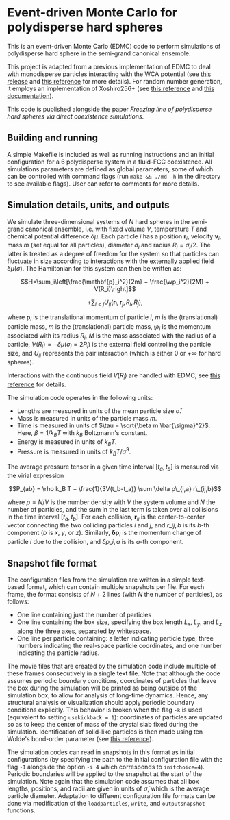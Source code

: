 # Event-driven Monte Carlo for polydisperse hard spheres

This is an event-driven Monte Carlo (EDMC) code to perform simulations of polydisperse hard sphere in the semi-grand canonical ensemble. 

This project is adapted from a previous implementation of EDMC to deal with monodisperse particles interacting with the WCA potential (see [this release](https://github.com/FSmallenburg/EDMC) and [this reference](https://doi.org/10.1063/5.0209178) for more details).
For random number generation, it employs an implementation of Xoshiro256+ (see [this reference](https://doi.org/10.1145/3460772) and [this documentation](https://prng.di.unimi.it/)).

This code is published alongside the paper *Freezing line of polydisperse hard spheres via direct coexistence simulations*.


## Building and running

A simple Makefile is included as well as running instructions and an initial configuration for a $6%$ polydisperse system in a fluid-FCC coexistence.
All simulations parameters are defined as global parameters, some of which can be controlled with command flags (run ``make && ./md -h`` in the directory to see available flags).
User can refer to comments for more details.


## Simulation details, units, and outputs

We simulate three-dimensional systems of $N$ hard spheres in the semi-grand canonical ensemble, i.e. with fixed volume $V$, temperature $T$ and chemical potential difference $\delta\mu$.
Each particle $i$ has a position $\mathbf{r}_i$, velocity $\mathbf{v}_i$, mass $m$ (set equal for all particles), diameter $\sigma_i$ and radius $R_i = \sigma_i / 2$.
The latter is treated as a degree of freedom for the system so that particles can fluctuate in size according to interactions with the externally applied field $\delta \mu (\sigma)$.
The Hamiltonian for this system can then be written as:


$$H=\sum_i\left[\frac{\mathbf{p}_i^2}{2m} + \frac{\wp_i^2}{2M} + V(R_i)\right]$$

$$+\sum_{i\lt j}U_{ij}(\mathbf{r}_i, \mathbf{r}_j, R_i,R_j),$$

where $\mathbf{p}_i$ is the translational momentum of particle $i$, $m$ is the (translational) particle mass, $m$ is the (translational) particle mass, $\wp_i$ is the momentum associated with its radius $R_i$, $M$ is the mass associated with the radius of a particle, $V(R_i) = -\delta\mu\left(\sigma_i=2R_i\right)$ is the external field controlling the particle size, and $U_{ij}$ represents the pair interaction (which is either 0 or $+\infty$ for hard spheres).

Interactions with the continuous field $V(R_i)$ are handled with EDMC, see [this reference](https://doi.org/10.1103/PhysRevE.85.026703) for details.

<!-- Initialization of polydisperse systems with a Gaussian distribution of sizes is achieved deterministically using the inverse cummulative probability distribution function.  -->

The simulation code operates in the following units:
-  Lengths are measured in units of the mean particle size $\bar{\sigma}$.
-  Mass is measured in units of the particle mass $m$.
-  Time is measured in units of $\tau = \sqrt{\beta m \bar{\sigma}^2}$. Here, $\beta = 1/k_B T$ with $k_B$ Boltzmann's constant.
-  Energy is measured in units of $k_B T$.
-  Pressure is measured in units of $k_B T / \bar{\sigma}^3$.

<!-- The simulation code measures the pressure tensor $P$ during the simulation, and outputs it in the form of a reduced pressure $P^* = \beta P \bar{\sigma}^3$. -->
The average pressure tensor in a given time interval $[t_a, t_b]$ is measured via the virial expression

$$P_{ab} = \rho k_B T + \frac{1}{3V(t_b-t_a)} \sum  \delta p\_{i,a} r\_{ij,b}$$

where  $\rho = N/V$ is the number density with $V$ the system volume and $N$ the number of particles, and the sum in the last term is taken over all collisions in the time interval $[t_a, t_b]$.
For each collision, $\mathbf{r}_{ij}$ is the center-to-center vector connecting the two colliding particles $i$ and $j$, and $r\_{ij,b}$ is its $b$-th component ($b$ is $x$, $y$, or $z$). Similarly, $\mathbf{\delta p}_i$ is the momentum change of particle $i$ due to the collision, and $\delta p\_{i,a}$ is its $a$-th component.


## Snapshot file format

The configuration files from the simulation are written in a simple text-based format, which can contain multiple snapshots per file.
For each frame, the format consists of $N+2$ lines (with $N$ the number of particles), as follows:
- One line containing just the number of particles
- One line containing the box size, specifying the box length $L_x$, $L_y$, and $L_z$ along the three axes, separated by whitespace.
- One line per particle containing: a letter indicating particle type, three numbers indicating the real-space particle coordinates, and one number indicating the particle radius. 

The movie files that are created by the simulation code include multiple of these frames consecutively in a single text file.
Note that although the code assumes periodic boundary conditions, coordinates of particles that leave the box during the simulation will be printed as being outside of the simulation box, to allow for analysis of long-time dynamics.
Hence, any structural analysis or visualization should apply periodic boundary conditions explicitly.
This behavior is broken when the flag ``-k`` is used (equivalent to setting ``usekickback = 1``): coordinates of particles are updated so as to keep the center of mass of the crystal slab fixed during the simulation. Identification of solid-like particles is then made using ten Wolde's bond-order parameter (see [this reference](https://doi.org/10.1039/FD9960400093)).

The simulation codes can read in snapshots in this format as initial configurations (by specifying the path to the initial configuration file with the flag ``-I`` alongside the option ``-i 4`` which corresponds to ``initchoice=4``).
Periodic boundaries will be applied to the snapshot at the start of the simulation. 
Note again that the simulation code assumes that all box lengths, positions, and radii are given in units of $\bar{\sigma}$, which is the average particle diameter.
Adaptation to different configuration file formats can be done via modification of the ``loadparticles``, ``write``, and ``outputsnapshot`` functions.

